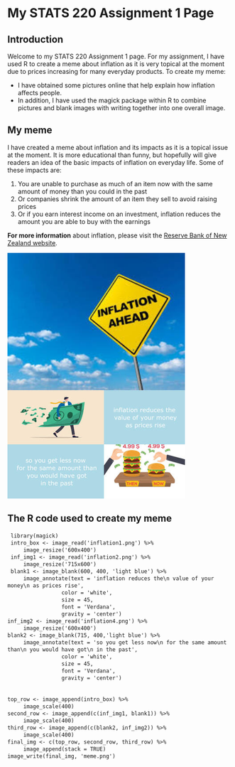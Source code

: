 # My STATS 220 Assignment 1 Page

## Introduction

Welcome to my STATS 220 Assignment 1 page. For my assignment, I have used R to create a meme about inflation as it is very topical at the moment due to prices increasing for many everyday products. To create my meme:

- I have obtained some pictures online that help explain how inflation affects people. 
- In addition, I have used the magick package within R to combine pictures and blank images with writing together into one overall image.

## My meme

I have created a meme about inflation and its impacts as it is a topical issue at the moment. It is more educational than funny, but hopefully will give readers an idea of the basic impacts of inflation on everyday life. Some of these impacts are:

1. You are unable to purchase as much of an item now with the same amount of money than you could in the past
2. Or companies shrink the amount of an item they sell to avoid raising prices
3. Or if you earn interest income on an investment, inflation reduces the amount you are able to buy with the earnings

**For more information** about inflation, please visit the [Reserve Bank of New Zealand website](https://www.rbnz.govt.nz/monetary-policy/inflation).

![](meme.png)

## The R code used to create my meme

```
 library(magick)
 intro_box <- image_read('inflation1.png') %>%
     image_resize('600x400')
 inf_img1 <- image_read('inflation2.png') %>%
     image_resize('715x600')
 blank1 <- image_blank(600, 400, 'light blue') %>%
     image_annotate(text = 'inflation reduces the\n value of your money\n as prices rise',
                 color = 'white',
                 size = 45,
                 font = 'Verdana',
                 gravity = 'center')
inf_img2 <- image_read('inflation4.png') %>%
     image_resize('600x400')
blank2 <- image_blank(715, 400,'light blue') %>%
     image_annotate(text = 'so you get less now\n for the same amount than\n you would have got\n in the past',
                 color = 'white',
                 size = 45,
                 font = 'Verdana',
                 gravity = 'center')
                 

top_row <- image_append(intro_box) %>%
     image_scale(400)
second_row <- image_append(c(inf_img1, blank1)) %>%
     image_scale(400)
third_row <- image_append(c(blank2, inf_img2)) %>%
     image_scale(400)
final_img <- c(top_row, second_row, third_row) %>%
     image_append(stack = TRUE)
image_write(final_img, 'meme.png')  
```
